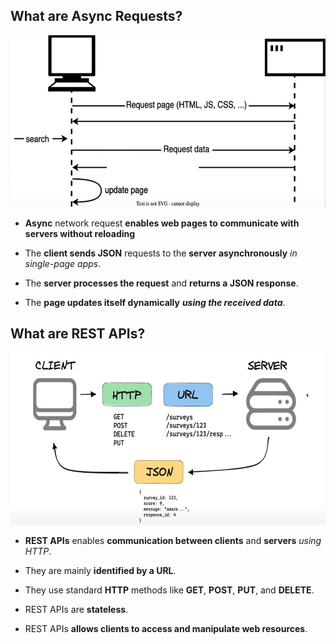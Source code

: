 ## What are Async Requests?

<img src='Async-Requests.png' height='275px'/>

* **Async** network request **enables web pages to communicate with servers without reloading**

* The **client sends JSON** requests to the **server asynchronously** *in single-page apps*.

* The **server processes the request** and **returns a JSON response**.

* The **page updates itself dynamically** ***using the received data***.


## What are REST APIs?

<img src='REST-API.png' height='275px'/>

* **REST APIs** enables **communication between clients** and **servers** *using HTTP*.

* They are mainly **identified by a URL**.

* They use standard **HTTP** methods like **GET**, **POST**, **PUT**, and **DELETE**.

* REST APIs are **stateless**.

* REST APIs **allows clients to access and manipulate web resources**.